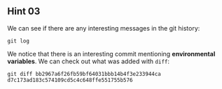 ## Hint 03

We can see if there are any interesting messages in the git history:
```
git log
```

We notice that there is an interesting commit mentioning **environmental variables**. We can check out what was added with `diff`:
```
git diff bb2967a6f26fb59bf64031bbb14b4f3e233944ca d7c173ad183c574109cd5c4c648ffe551755b576
```
